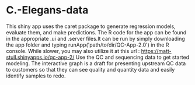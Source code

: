 # C.-Elegans-data
This shiny app uses the caret package to generate regression models, evaluate them, and make predictions. 
The R code for the app can be found in the appropriate .ui and .server files.It can be run by simply downloading the app folder and typing runApp('path/to/dir/QC-App-2.0') in the R console. 
While slower, you may also utilize it at this url : https://matt-stull.shinyapps.io/qc-app-2/
Use the QC and sequencing data to get started modeling.
The interactive graph is a draft for presenting upstream QC data to customers so that they can see quality and quantity data and easily identify samples to redo. 
